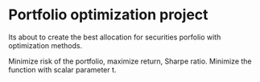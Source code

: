 # Portfolio optimization project
Its about to create the best allocation for securities porfolio with optimization methods. 

Minimize risk of the portfolio, maximize return, Sharpe ratio. Minimize the function with scalar parameter t.
